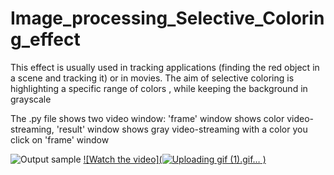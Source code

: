 # Image_processing_Selective_Coloring_effect
This effect is usually used in tracking applications
(finding the red object in a scene and tracking it) or in movies. The aim of selective coloring is highlighting a specific range of colors , while keeping the background in grayscale

The .py file shows two video window: 'frame' window shows color video-streaming, 'result' window shows gray video-streaming with a color you click on 'frame' window

![Output sample]()
[![Watch the video](![Uploading gif (1).gif…]()
)](https://youtu.be/tIJqNCWD39o)
